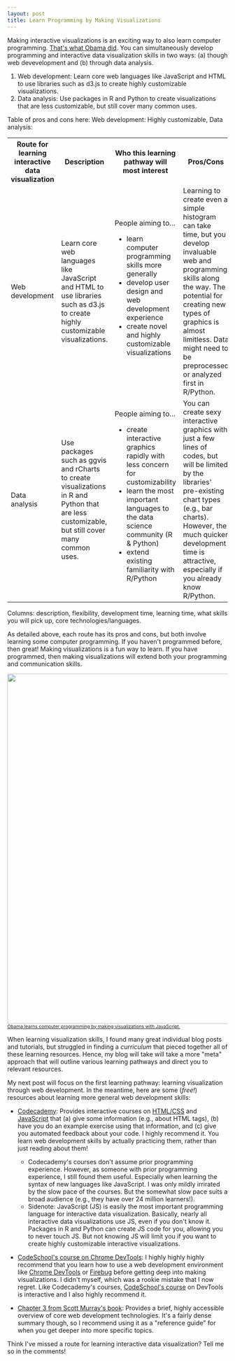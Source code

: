 ```yaml
---
layout: post
title: Learn Programming by Making Visualizations
---
```


Making interactive visualizations is an exciting way to also learn computer programming. [That's what Obama did](http://www.wired.com/2014/12/obama-becomes-first-president-write-computer-program/). You can simultaneously develop programming and interactive data visualization skills in two ways: (a) though web devevelopment and (b) through data analysis. 

1. Web development: Learn core web languages like JavaScript and HTML to use libraries such as d3.js to create highly customizable visualizations.
2. Data analysis: Use packages in R and Python to create visualizations that are less customizable, but still cover many common uses. 

Table of pros and cons here:
Web development: Highly customizable, 
Data analysis: 

<table>
  <tr>
    <th>Route for learning interactive data visualization</th>
    <th>Description</th>
    <th>Who this learning pathway will most interest</th>
    <th>Pros/Cons</th>
  </tr>
  <tr>
    <td>Web development</td>
    <td>Learn core web languages like JavaScript and HTML to use libraries such as d3.js to   create highly customizable visualizations.</td>
    <td>People aiming to…
    	<ul>
    		<li>learn computer programming skills more generally</li>
    		<li>develop user design and web development experience</li>
    		<li>create novel and highly customizable visualizations</li>
    	</ul>
	</td>
    <td>Learning to create even a simple histogram can take time, but you develop invaluable web and programming skills along the way. The potential for creating new types of graphics is almost limitless. Data might need to be preprocessed or analyzed first in R/Python.</td>
  </tr>
  <tr>
    <td>Data analysis</td>
    <td>Use packages such as ggvis and rCharts to create visualizations in R and Python that are less customizable, but still cover many common uses.</td>
    <td>People aiming to…
    	<ul>
    		<li>create interactive graphics rapidly with less concern for customizability</li>
    		<li>learn the most important languages to the data science community (R & Python)</li>
    		<li>extend existing familiarity with R/Python</li>
    	</ul>
    </td>
    <td>You can create sexy interactive graphics with just a few lines of codes, but will be limited by the libraries' pre-existing chart types (e.g., bar charts). However, the much quicker development time is attractive, especially if you already know R/Python.</td>
  </th>
</table>

Columns: description, flexibility, development time, learning time, what skills you will pick up, core technologies/languages.


As detailed above, each route has its pros and cons, but both involve learning some computer programming. If you haven't programmed before, then great! Making visualizations is a fun way to learn. If you have programmed, then making visualizations will extend both your programming and communication skills. 

<img src="https://s-media-cache-ak0.pinimg.com/736x/27/b4/31/27b431f659ca49426d01a7be28f0091d.jpg" width="800"/>
<a href="http://qz.com/308904/heres-the-first-line-of-code-ever-written-by-a-us-president/"><span style="font-size: 0.75em; display: block">Obama learns computer programming by making visualizations with JavaScript.</span></a>

When learning visualization skills, I found many great individual blog posts and tutorials, but struggled in finding a _curriculum_ that pieced together all of these learning resources. Hence, my blog will take will take a more "meta" approach that will outline various learning pathways and direct you to relevant resources.

My next post will focus on the first learning pathway: learning visualization through web development. In the meantime, here are some (_free!_) resources about learning more general web development skills:
 * [Codecademy](http://www.codecademy.com/): Provides interactive courses on [HTML/CSS](http://www.codecademy.com/tracks/web) and [JavaScript](http://www.codecademy.com/tracks/javascript) that (a) give some information (e.g., about HTML tags), (b) have you do an example exercise using that information, and (c) give you automated feedback about your code. I highly recommend it. You learn web development skills by actually practicing them, rather than just reading about them! 
 	* Codecademy's courses don't assume prior programming experience. However, as someone with prior programming experience, I still found them useful. Especially when learning the syntax of new languages like JavaScript. I was only mildly irrirated by the slow pace of the courses. But the somewhat slow pace suits a broad audience (e.g., they have over 24 million learners!). 
 	* Sidenote: JavaScript (JS) is easily the most important programming language for interactive data visualization. Basically, nearly all interactive data visualizations use JS, even if you don't know it. Packages in R and Python can create JS code for you, allowing you to never touch JS. But not knowing JS will limit you if you want to create highly customizable interactive visualizations. 

 * [CodeSchool's course on Chrome DevTools](https://www.codeschool.com/courses/discover-devtools): I highly highly highly recommend that you learn how to use a web development environment like [Chrome DevTools](https://developer.chrome.com/devtools) or [Firebug](http://getfirebug.com/) before getting deep into making visualizations. I didn't myself, which was a rookie mistake that I now regret. Like Codecademy's courses, [CodeSchool's course](https://www.codeschool.com/courses/discover-devtools) on DevTools is interactive and I also highly recommend it.
 * [Chapter 3 from Scott Murray's book](http://chimera.labs.oreilly.com/books/1230000000345/ch03.html): Provides a brief, highly accessible overview of core web development technologies. It's a fairly dense summary though, so I recommend using it as a "reference guide" for when you get deeper into more specific topics. 

Think I've missed a route for learning interactive data visualization? Tell me so in the comments!
